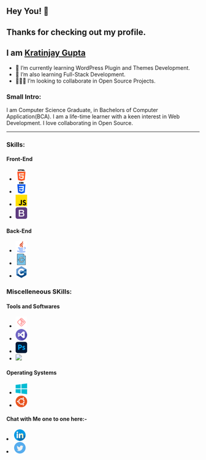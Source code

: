 ## Hey You! 👋 
## Thanks for checking out my profile.

## I am <A href="https://kratinjay.github.io/">Kratinjay Gupta</A>
- 🔭 I’m currently learning WordPress Plugin and Themes Development.
- 🌱 I’m also learning Full-Stack Development.
- 🙋🏻‍♂️ I’m looking to collaborate in Open Source Projects.

<h3><b>Small Intro:</b></h3>
I am Computer Science Graduate, in Bachelors of Computer Application(BCA). I am a life-time learner with a keen interest in Web Development. I love collaborating in Open Source.

<hr>
<h3><b>Skills:</b></h3>
<h4><b>Front-End</b></h4>
<ul>
<li><img src="images/html.png" width=30px></img></li>
<li><img src="images/css.png" width=30px></img></li>
<li><img src="images/javascript.png" width=30px></img></li>
<li><img src="images/bootstrap.png" width=30px></img></li>
</ul>
<h4><b>Back-End</b></h4>
<ul>
<li><img src="images/Java.png" width=30px></img></li>
<li><img src="images/c.png" width=30px></img></li>
<li><img src="images/cpp.png" width=30px></img></li>
</ul>
<h3><b> Miscelleneous SKills:</b></h3>
<h4><b>Tools and Softwares</b></h4>
<ul>
<li><img src="images/git.png" width=30px></img></li>
<li><img src="images/vscode.png" width=30px></img></li>
<li><img src="images/photoshop.png" width=30px></img></li>
<li><img src="images/illustrator" width=30px></img></li>
</ul>
<h4><b>Operating Systems</b></h4>
<ul>
<li><img src="images/windows.png" width=30px></img></li>
<li><img src="images/ubuntu.png" width=30px></img></li>
</ul>
<h4>Chat with Me one to one here:-</h4>
<li><img src="images/linkedin.png" width=30px></img></li>
<li><img src="images/twitter.png" width=30px></img></li>
